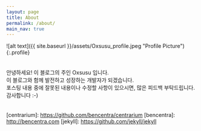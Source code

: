 ```yaml
---
layout: page
title: About
permalink: /about/
main_nav: true
---
```


![alt text]({{ site.baseurl }}/assets/Oxsusu_profile.jpeg "Profile Picture"){:.profile}
<br><br><br>
안녕하세요! 이 블로그의 주인 Oxsusu 입니다.<br>
이 블로그와 함께 발전하고 성장하는 개발자가 되겠습니다.<br>
포스팅 내용 중에 잘못된 내용이나 수정할 사항이 있으시면, 많은 피드백 부탁드립니다.<br>
감사합니다 :-)
<br><br><br>
[centrarium]: https://github.com/bencentra/centrarium
[bencentra]: http://bencentra.com
[jekyll]: https://github.com/jekyll/jekyll
